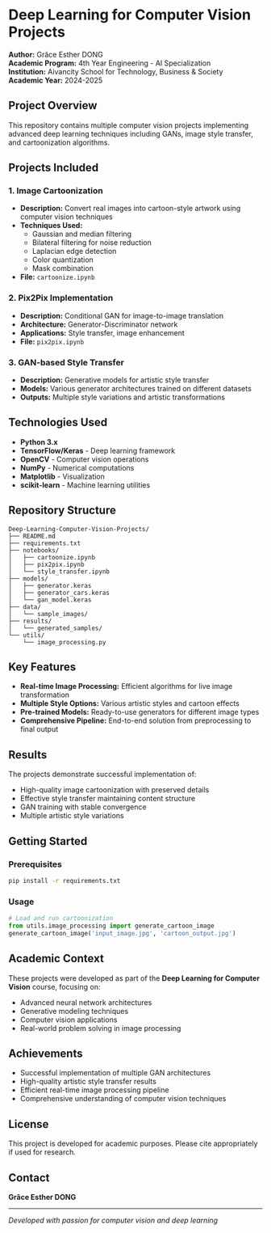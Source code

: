 # Deep Learning for Computer Vision Projects

**Author:** Grâce Esther DONG  
**Academic Program:** 4th Year Engineering - AI Specialization  
**Institution:** Aivancity School for Technology, Business & Society  
**Academic Year:** 2024-2025

## Project Overview

This repository contains multiple computer vision projects implementing advanced deep learning techniques including GANs, image style transfer, and cartoonization algorithms.

## Projects Included

### 1. Image Cartoonization
- **Description:** Convert real images into cartoon-style artwork using computer vision techniques
- **Techniques Used:** 
  - Gaussian and median filtering
  - Bilateral filtering for noise reduction
  - Laplacian edge detection
  - Color quantization
  - Mask combination
- **File:** `cartoonize.ipynb`

### 2. Pix2Pix Implementation
- **Description:** Conditional GAN for image-to-image translation
- **Architecture:** Generator-Discriminator network
- **Applications:** Style transfer, image enhancement
- **File:** `pix2pix.ipynb`

### 3. GAN-based Style Transfer
- **Description:** Generative models for artistic style transfer
- **Models:** Various generator architectures trained on different datasets
- **Outputs:** Multiple style variations and artistic transformations

## Technologies Used

- **Python 3.x**
- **TensorFlow/Keras** - Deep learning framework
- **OpenCV** - Computer vision operations
- **NumPy** - Numerical computations
- **Matplotlib** - Visualization
- **scikit-learn** - Machine learning utilities

## Repository Structure

```
Deep-Learning-Computer-Vision-Projects/
├── README.md
├── requirements.txt
├── notebooks/
│   ├── cartoonize.ipynb
│   ├── pix2pix.ipynb
│   └── style_transfer.ipynb
├── models/
│   ├── generator.keras
│   ├── generator_cars.keras
│   └── gan_model.keras
├── data/
│   └── sample_images/
├── results/
│   └── generated_samples/
└── utils/
    └── image_processing.py
```

## Key Features

- **Real-time Image Processing:** Efficient algorithms for live image transformation
- **Multiple Style Options:** Various artistic styles and cartoon effects
- **Pre-trained Models:** Ready-to-use generators for different image types
- **Comprehensive Pipeline:** End-to-end solution from preprocessing to final output

## Results

The projects demonstrate successful implementation of:
- High-quality image cartoonization with preserved details
- Effective style transfer maintaining content structure
- GAN training with stable convergence
- Multiple artistic style variations

## Getting Started

### Prerequisites
```bash
pip install -r requirements.txt
```

### Usage
```python
# Load and run cartoonization
from utils.image_processing import generate_cartoon_image
generate_cartoon_image('input_image.jpg', 'cartoon_output.jpg')
```

## Academic Context

These projects were developed as part of the **Deep Learning for Computer Vision** course, focusing on:
- Advanced neural network architectures
- Generative modeling techniques
- Computer vision applications
- Real-world problem solving in image processing

## Achievements

- Successful implementation of multiple GAN architectures
- High-quality artistic style transfer results
- Efficient real-time image processing pipeline
- Comprehensive understanding of computer vision techniques

## License

This project is developed for academic purposes. Please cite appropriately if used for research.

## Contact

**Grâce Esther DONG**

---
*Developed with passion for computer vision and deep learning*